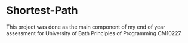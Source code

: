# Shortest-Path

This project was done as the main component of my end of year assessment for University of Bath Principles of Programming CM10227.
